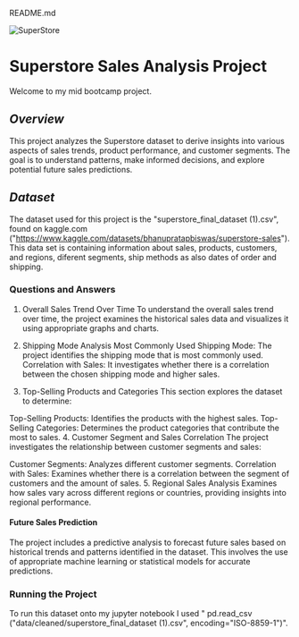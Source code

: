 README.md

![SuperStore](resources_logo.png)

# **Superstore Sales Analysis Project**
Welcome to my mid bootcamp project.


## *Overview*
This project analyzes the Superstore dataset to derive insights into various aspects of sales trends, product performance, and customer segments. The goal is to understand patterns, make informed decisions, and explore potential future sales predictions.

## *Dataset*
The dataset used for this project is the "superstore_final_dataset (1).csv", found on kaggle.com ("https://www.kaggle.com/datasets/bhanupratapbiswas/superstore-sales"). This data set is containing information about sales, products, customers, and regions, diferent segments, ship methods as also dates of order and shipping.

### **Questions and Answers**
1. Overall Sales Trend Over Time
To understand the overall sales trend over time, the project examines the historical sales data and visualizes it using appropriate graphs and charts.

2. Shipping Mode Analysis
Most Commonly Used Shipping Mode: The project identifies the shipping mode that is most commonly used.
Correlation with Sales: It investigates whether there is a correlation between the chosen shipping mode and higher sales.
3. Top-Selling Products and Categories
This section explores the dataset to determine:

Top-Selling Products: Identifies the products with the highest sales.
Top-Selling Categories: Determines the product categories that contribute the most to sales.
4. Customer Segment and Sales Correlation
The project investigates the relationship between customer segments and sales:

Customer Segments: Analyzes different customer segments.
Correlation with Sales: Examines whether there is a correlation between the segment of customers and the amount of sales.
5. Regional Sales Analysis
Examines how sales vary across different regions or countries, providing insights into regional performance.

#### Future Sales Prediction
The project includes a predictive analysis to forecast future sales based on historical trends and patterns identified in the dataset. This involves the use of appropriate machine learning or statistical models for accurate predictions.

### Running the Project
To run this dataset onto my jupyter notebook I used " pd.read_csv ("data/cleaned/superstore_final_dataset (1).csv", encoding="ISO-8859-1")".
 

